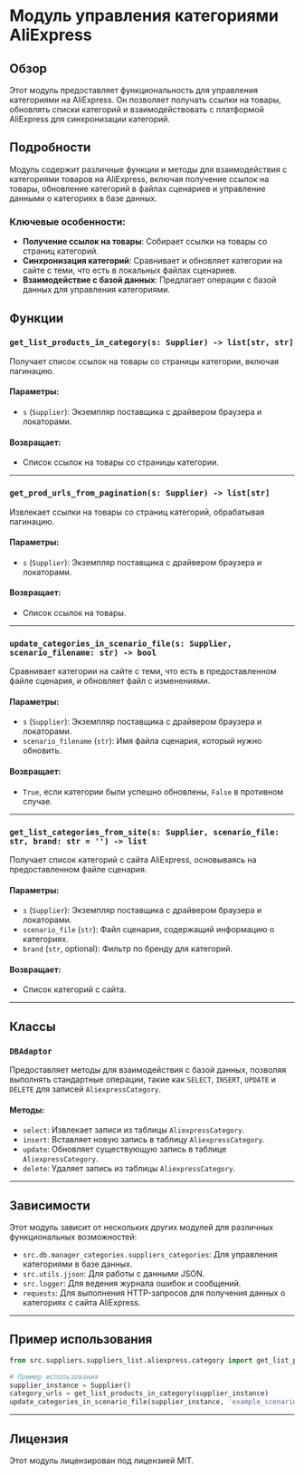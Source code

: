 # Модуль управления категориями AliExpress

## Обзор

Этот модуль предоставляет функциональность для управления категориями на AliExpress. Он позволяет получать ссылки на товары, обновлять списки категорий и взаимодействовать с платформой AliExpress для синхронизации категорий.

## Подробности

Модуль содержит различные функции и методы для взаимодействия с категориями товаров на AliExpress, включая получение ссылок на товары, обновление категорий в файлах сценариев и управление данными о категориях в базе данных.

### Ключевые особенности:

- **Получение ссылок на товары**: Собирает ссылки на товары со страниц категорий.
- **Синхронизация категорий**: Сравнивает и обновляет категории на сайте с теми, что есть в локальных файлах сценариев.
- **Взаимодействие с базой данных**: Предлагает операции с базой данных для управления категориями.

## Функции

### `get_list_products_in_category(s: Supplier) -> list[str, str]`

Получает список ссылок на товары со страницы категории, включая пагинацию.

#### Параметры:

- `s` (`Supplier`): Экземпляр поставщика с драйвером браузера и локаторами.

#### Возвращает:

- Список ссылок на товары со страницы категории.

---

### `get_prod_urls_from_pagination(s: Supplier) -> list[str]`

Извлекает ссылки на товары со страниц категорий, обрабатывая пагинацию.

#### Параметры:

- `s` (`Supplier`): Экземпляр поставщика с драйвером браузера и локаторами.

#### Возвращает:

- Список ссылок на товары.

---

### `update_categories_in_scenario_file(s: Supplier, scenario_filename: str) -> bool`

Сравнивает категории на сайте с теми, что есть в предоставленном файле сценария, и обновляет файл с изменениями.

#### Параметры:

- `s` (`Supplier`): Экземпляр поставщика с драйвером браузера и локаторами.
- `scenario_filename` (`str`): Имя файла сценария, который нужно обновить.

#### Возвращает:

- `True`, если категории были успешно обновлены, `False` в противном случае.

---

### `get_list_categories_from_site(s: Supplier, scenario_file: str, brand: str = '') -> list`

Получает список категорий с сайта AliExpress, основываясь на предоставленном файле сценария.

#### Параметры:

- `s` (`Supplier`): Экземпляр поставщика с драйвером браузера и локаторами.
- `scenario_file` (`str`): Файл сценария, содержащий информацию о категориях.
- `brand` (`str`, optional): Фильтр по бренду для категорий.

#### Возвращает:

- Список категорий с сайта.

---

## Классы

### `DBAdaptor`

Предоставляет методы для взаимодействия с базой данных, позволяя выполнять стандартные операции, такие как `SELECT`, `INSERT`, `UPDATE` и `DELETE` для записей `AliexpressCategory`.

#### Методы:

- `select`: Извлекает записи из таблицы `AliexpressCategory`.
- `insert`: Вставляет новую запись в таблицу `AliexpressCategory`.
- `update`: Обновляет существующую запись в таблице `AliexpressCategory`.
- `delete`: Удаляет запись из таблицы `AliexpressCategory`.

---

## Зависимости

Этот модуль зависит от нескольких других модулей для различных функциональных возможностей:

- `src.db.manager_categories.suppliers_categories`: Для управления категориями в базе данных.
- `src.utils.jjson`: Для работы с данными JSON.
- `src.logger`: Для ведения журнала ошибок и сообщений.
- `requests`: Для выполнения HTTP-запросов для получения данных о категориях с сайта AliExpress.

---

## Пример использования

```python
from src.suppliers.suppliers_list.aliexpress.category import get_list_products_in_category, update_categories_in_scenario_file

# Пример использования
supplier_instance = Supplier()
category_urls = get_list_products_in_category(supplier_instance)
update_categories_in_scenario_file(supplier_instance, 'example_scenario.json')
```

---

## Лицензия

Этот модуль лицензирован под лицензией MIT.